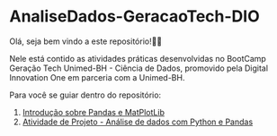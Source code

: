 # AnaliseDados-GeracaoTech-DIO

Olá, seja bem vindo a este repositório!🖖🏽

Nele está contido as atividades práticas desenvolvidas no BootCamp Geração Tech Unimed-BH - Ciência de Dados, promovido pela Digital Innovation One em parceria com a Unimed-BH.

Para você se guiar dentro do repositório:

1. [Introdução sobre Pandas e MatPlotLib](https://github.com/AndersonGabrielCalasans/AnaliseDados-BootCampGeracaoTech-DIO/blob/master/introducao_pandas.ipynb)
2. [Atividade de Projeto - Análise de dados com Python e Pandas](https://github.com/AndersonGabrielCalasans/AnaliseDados-BootCampGeracaoTech-DIO/blob/master/analise_exploratoria_DIO.ipynb)